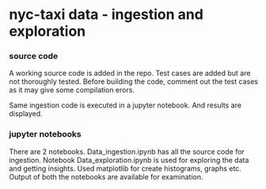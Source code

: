 
# nyc-taxi data - ingestion and exploration

### source code
<p>A working source code is added in the repo. Test cases are added but are not thoroughly tested.
Before building the code, comment out the test cases as it may give some compilation erors. </p>

<p>Same ingestion code is executed in a jupyter notebook. And results are displayed.</p>

### jupyter notebooks
<p>There are 2 notebooks. Data_ingestion.ipynb has all the source code for ingestion. Notebook Data_exploration.ipynb is used for exploring the data and getting insights. Used matplotlib for create histograms, graphs etc. Output of both the notebooks are available for examination.</p>

    
